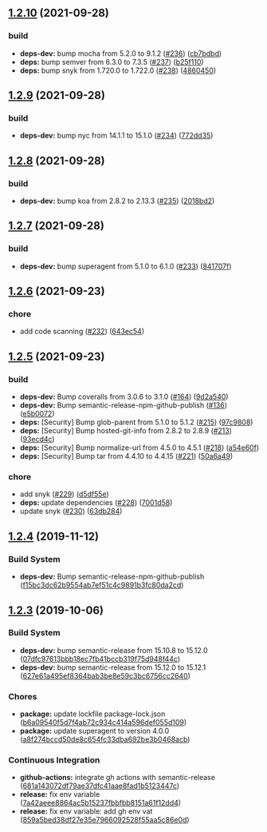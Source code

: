 ## [1.2.10](https://github.com/oleg-koval/koa-verto/compare/v1.2.9...v1.2.10) (2021-09-28)


### build

* **deps-dev:** bump mocha from 5.2.0 to 9.1.2 ([#236](https://github.com/oleg-koval/koa-verto/issues/236)) ([cb7bdbd](https://github.com/oleg-koval/koa-verto/commit/cb7bdbd1b26e868aea107d062b485448ba0d9db0))
* **deps:** bump semver from 6.3.0 to 7.3.5 ([#237](https://github.com/oleg-koval/koa-verto/issues/237)) ([b25f110](https://github.com/oleg-koval/koa-verto/commit/b25f110b274fb53b7c9c21561c79e505da3a92df))
* **deps:** bump snyk from 1.720.0 to 1.722.0 ([#238](https://github.com/oleg-koval/koa-verto/issues/238)) ([4860450](https://github.com/oleg-koval/koa-verto/commit/486045008cddfe7b6c35fbed8dd663b74bfa2698))

## [1.2.9](https://github.com/oleg-koval/koa-verto/compare/v1.2.8...v1.2.9) (2021-09-28)


### build

* **deps-dev:** bump nyc from 14.1.1 to 15.1.0 ([#234](https://github.com/oleg-koval/koa-verto/issues/234)) ([772dd35](https://github.com/oleg-koval/koa-verto/commit/772dd354ebf3b9b2966f881cf2580867ee2f6701))

## [1.2.8](https://github.com/oleg-koval/koa-verto/compare/v1.2.7...v1.2.8) (2021-09-28)


### build

* **deps-dev:** bump koa from 2.8.2 to 2.13.3 ([#235](https://github.com/oleg-koval/koa-verto/issues/235)) ([2018bd2](https://github.com/oleg-koval/koa-verto/commit/2018bd2c2a816a56c0242ace32940e692034b2a4))

## [1.2.7](https://github.com/oleg-koval/koa-verto/compare/v1.2.6...v1.2.7) (2021-09-28)


### build

* **deps-dev:** bump superagent from 5.1.0 to 6.1.0 ([#233](https://github.com/oleg-koval/koa-verto/issues/233)) ([841707f](https://github.com/oleg-koval/koa-verto/commit/841707f042b4b146ff4221f5cb5910446f8a2601))

## [1.2.6](https://github.com/oleg-koval/koa-verto/compare/v1.2.5...v1.2.6) (2021-09-23)


### chore

* add code scanning ([#232](https://github.com/oleg-koval/koa-verto/issues/232)) ([643ec54](https://github.com/oleg-koval/koa-verto/commit/643ec54cfe87cf0afe7b22c7940a00e064a5150e))

## [1.2.5](https://github.com/oleg-koval/koa-verto/compare/v1.2.4...v1.2.5) (2021-09-23)


### build

* **deps-dev:** Bump coveralls from 3.0.6 to 3.1.0 ([#164](https://github.com/oleg-koval/koa-verto/issues/164)) ([9d2a540](https://github.com/oleg-koval/koa-verto/commit/9d2a54028511962fae71cc43f93966486b9d5c39))
* **deps-dev:** Bump semantic-release-npm-github-publish ([#136](https://github.com/oleg-koval/koa-verto/issues/136)) ([e5b0072](https://github.com/oleg-koval/koa-verto/commit/e5b0072c0ee31762a619abb13babb8bca98466e2))
* **deps:** [Security] Bump glob-parent from 5.1.0 to 5.1.2 ([#215](https://github.com/oleg-koval/koa-verto/issues/215)) ([97c9808](https://github.com/oleg-koval/koa-verto/commit/97c9808cf5d0d9e6af48352846880bc4391b95f3))
* **deps:** [Security] Bump hosted-git-info from 2.8.2 to 2.8.9 ([#213](https://github.com/oleg-koval/koa-verto/issues/213)) ([93ecd4c](https://github.com/oleg-koval/koa-verto/commit/93ecd4c573c25e589f6cd284c5bf1e6e9e1928d6))
* **deps:** [Security] Bump normalize-url from 4.5.0 to 4.5.1 ([#218](https://github.com/oleg-koval/koa-verto/issues/218)) ([a54e60f](https://github.com/oleg-koval/koa-verto/commit/a54e60f6424536eb3555a172f0ff5e7f717a0c9a))
* **deps:** [Security] Bump tar from 4.4.10 to 4.4.15 ([#221](https://github.com/oleg-koval/koa-verto/issues/221)) ([50a6a49](https://github.com/oleg-koval/koa-verto/commit/50a6a49c5039b675d9b2c884fb660051e1fc0fd1))


### chore

* add snyk ([#229](https://github.com/oleg-koval/koa-verto/issues/229)) ([d5df55e](https://github.com/oleg-koval/koa-verto/commit/d5df55e172c914c892875276b26c41bfde789594))
* **deps:** update dependencies ([#228](https://github.com/oleg-koval/koa-verto/issues/228)) ([7001d58](https://github.com/oleg-koval/koa-verto/commit/7001d58e799cfa550cd6c788e74663effeb531e8))
* update snyk ([#230](https://github.com/oleg-koval/koa-verto/issues/230)) ([63db284](https://github.com/oleg-koval/koa-verto/commit/63db284d6a89c401232f1b6f79b4ede814988b4d))

## [1.2.4](https://github.com/oleg-koval/koa-verto/compare/v1.2.3...v1.2.4) (2019-11-12)


### Build System

* **deps-dev:** Bump semantic-release-npm-github-publish ([f15bc3dc62b9554ab7ef51c4c9891b3fc80da2cd](https://github.com/oleg-koval/koa-verto/commit/f15bc3dc62b9554ab7ef51c4c9891b3fc80da2cd))

## [1.2.3](https://github.com/oleg-koval/koa-verto/compare/v1.2.2...v1.2.3) (2019-10-06)


### Build System

* **deps-dev:** bump semantic-release from 15.10.8 to 15.12.0 ([07dfc97613bbb18ec7fb41bccb319f75d948f44c](https://github.com/oleg-koval/koa-verto/commit/07dfc97613bbb18ec7fb41bccb319f75d948f44c))
* **deps-dev:** bump semantic-release from 15.12.0 to 15.12.1 ([627e61a495ef8364bab3be8e59c3bc6756cc2640](https://github.com/oleg-koval/koa-verto/commit/627e61a495ef8364bab3be8e59c3bc6756cc2640))


### Chores

* **package:** update lockfile package-lock.json ([b6a09540f5d7f4ab72c934c414a596def055d109](https://github.com/oleg-koval/koa-verto/commit/b6a09540f5d7f4ab72c934c414a596def055d109))
* **package:** update superagent to version 4.0.0 ([a8f274bccd50de8c654fc33dba692be3b0468acb](https://github.com/oleg-koval/koa-verto/commit/a8f274bccd50de8c654fc33dba692be3b0468acb))


### Continuous Integration

* **github-actions:** integrate gh actions with semantic-release ([681a143072df79ae37dfc41aae8fad1b5123447c](https://github.com/oleg-koval/koa-verto/commit/681a143072df79ae37dfc41aae8fad1b5123447c))
* **release:** fix env variable ([7a42aeee8864ac5b15237fbbfbb8151a61f12dd4](https://github.com/oleg-koval/koa-verto/commit/7a42aeee8864ac5b15237fbbfbb8151a61f12dd4))
* **release:** fix env variable: add gh env vat ([859a5bed38df27e35e7966092528f55aa5c86e0d](https://github.com/oleg-koval/koa-verto/commit/859a5bed38df27e35e7966092528f55aa5c86e0d))
